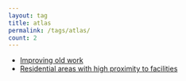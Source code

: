 ```yaml
---
layout: tag
title: atlas
permalink: /tags/atlas/
count: 2
---
```


- [Improving old work](https://wilsoncwc.github.io/improving-old-work/)
- [Residential areas with high proximity to facilities](https://wilsoncwc.github.io/residential-areas/)
